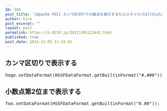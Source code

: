 ```yaml
---
ID: 565
post_title: '[Apache POI] カンマ区切りや小数点を表示するセルスタイル(CellStyle)'
author: hiro
post_excerpt: ""
layout: post
permalink: https://b.0218.jp/20121205112442.html
published: true
post_date: 2012-12-05 11:24:42
---
```

<h2>カンマ区切りで表示する</h2>
<pre class="prettyprint linenums">hoge.setDataFormat(HSSFDataFormat.getBuiltinFormat("#,##0"));</pre>

<h2>小数点第2位まで表示する</h2>
<pre class="prettyprint linenums">foo.setDataFormat(HSSFDataFormat.getBuiltinFormat("0.00"));</pre>